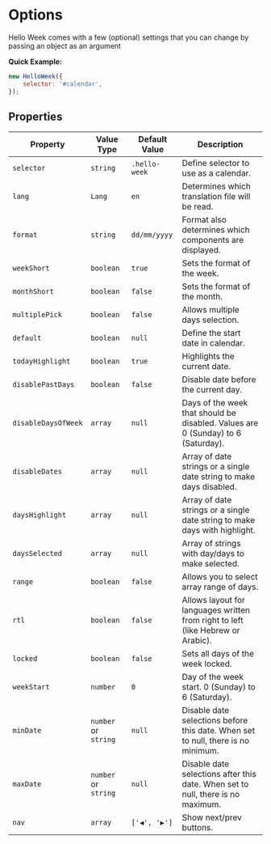 # Options

Hello Week comes with a few (optional) settings that you can change by passing an object as an argument

**Quick Example:**

```js
new HelloWeek({
    selector: '#calendar',
});
```

## Properties

| Property            | Value Type           | Default Value | Description                                                                      |
| ------------------- | -------------------- | ------------- | -------------------------------------------------------------------------------- |
| `selector`          | `string`             | `.hello-week` | Define selector to use as a calendar.                                            |
| `lang`              | `Lang`               | `en`          | Determines which translation file will be read.                                  |
| `format`            | `string`             | `dd/mm/yyyy`  | Format also determines which components are displayed.                           |
| `weekShort`         | `boolean`            | `true`        | Sets the format of the week.                                                     |
| `monthShort`        | `boolean`            | `false`       | Sets the format of the month.                                                    |
| `multiplePick`      | `boolean`            | `false`       | Allows multiple days selection.                                                  |
| `default`           | `boolean`            | `null`        | Define the start date in calendar.                                               |
| `todayHighlight`    | `boolean`            | `true`        | Highlights the current date.                                                     |
| `disablePastDays`   | `boolean`            | `false`       | Disable date before the current day.                                             |
| `disableDaysOfWeek` | `array`              | `null`        | Days of the week that should be disabled. Values are 0 (Sunday) to 6 (Saturday). |
| `disableDates`      | `array`              | `null`        | Array of date strings or a single date string to make days disabled.             |
| `daysHighlight`     | `array`              | `null`        | Array of date strings or a single date string to make days with highlight.       |
| `daysSelected`      | `array`              | `null`        | Array of strings with day/days to make selected.                                 |
| `range`             | `boolean`            | `false`       | Allows you to select array range of days.                                        |
| `rtl`               | `boolean`            | `false`       | Allows layout for languages written from right to left (like Hebrew or Arabic).  |
| `locked`            | `boolean`            | `false`       | Sets all days of the week locked.                                                |
| `weekStart`         | `number`             | `0`           | Day of the week start. 0 (Sunday) to 6 (Saturday).                               |
| `minDate`           | `number` or `string` | `null`        | Disable date selections before this date. When set to null, there is no minimum. |
| `maxDate`           | `number` or `string` | `null`        | Disable date selections after this date. When set to null, there is no maximum.  |
| `nav`               | `array`              | `['◀', '▶']`  | Show next/prev buttons.                                                          |
